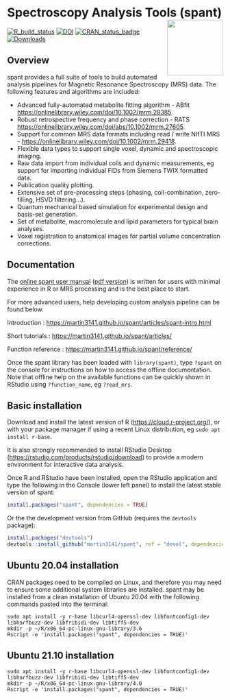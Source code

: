 
<!-- README.md is generated from README.Rmd. Please edit that file -->

# Spectroscopy Analysis Tools (spant) <img src="man/figures/logo.png" align="right" width=130/>

[![R_build_status](https://github.com/martin3141/spant/workflows/R-CMD-check/badge.svg)](https://github.com/martin3141/spant/actions)
[![DOI](https://joss.theoj.org/papers/10.21105/joss.03646/status.svg)](https://doi.org/10.21105/joss.03646)
[![CRAN_status_badge](https://www.r-pkg.org/badges/version/spant)](https://cran.r-project.org/package=spant)
[![Downloads](https://cranlogs.r-pkg.org/badges/last-month/spant)](https://cran.r-project.org/package=spant)

## Overview

spant provides a full suite of tools to build automated analysis
pipelines for Magnetic Resonance Spectroscopy (MRS) data. The following
features and algorithms are included:

- Advanced fully-automated metabolite fitting algorithm - ABfit
  <https://onlinelibrary.wiley.com/doi/10.1002/mrm.28385>.
- Robust retrospective frequency and phase correction - RATS
  <https://onlinelibrary.wiley.com/doi/abs/10.1002/mrm.27605>.
- Support for common MRS data formats including read / write NIfTI MRS -
  <https://onlinelibrary.wiley.com/doi/10.1002/mrm.29418>.
- Flexible data types to support single voxel, dynamic and spectroscopic
  imaging.
- Raw data import from individual coils and dynamic measurements, eg
  support for importing individual FIDs from Siemens TWIX formatted
  data.
- Publication quality plotting.
- Extensive set of pre-processing steps (phasing, coil-combination,
  zero-filling, HSVD filtering…).
- Quantum mechanical based simulation for experimental design and
  basis-set generation.
- Set of metabolite, macromolecule and lipid parameters for typical
  brain analyses.
- Voxel registration to anatomical images for partial volume
  concentration corrections.

## Documentation

The [online spant user manual](https://spantdoc.wilsonlab.co.uk/) ([pdf
version](https://spantdoc.wilsonlab.co.uk/spant-User-Manual.pdf)) is
written for users with minimal experience in R or MRS processing and is
the best place to start.

For more advanced users, help developing custom analysis pipeline can be
found below.

Introduction :
<https://martin3141.github.io/spant/articles/spant-intro.html>

Short tutorials : <https://martin3141.github.io/spant/articles/>

Function reference : <https://martin3141.github.io/spant/reference/>

Once the spant library has been loaded with `library(spant)`, type
`?spant` on the console for instructions on how to access the offline
documentation. Note that offline help on the available functions can be
quickly shown in RStudio using `?function_name`, eg `?read_mrs`.

## Basic installation

Download and install the latest version of R
(<https://cloud.r-project.org/>), or with your package manager if using
a recent Linux distribution, eg `sudo apt install r-base`.

It is also strongly recommended to install RStudio Desktop
(<https://rstudio.com/products/rstudio/download>) to provide a modern
environment for interactive data analysis.

Once R and RStudio have been installed, open the RStudio application and
type the following in the Console (lower left panel) to install the
latest stable version of spant:

``` r
install.packages("spant", dependencies = TRUE)
```

Or the the development version from GitHub (requires the `devtools`
package):

``` r
install.packages("devtools")
devtools::install_github("martin3141/spant", ref = "devel", dependencies = TRUE)
```

## Ubuntu 20.04 installation

CRAN packages need to be compiled on Linux, and therefore you may need
to ensure some additional system libraries are installed. spant may be
installed from a clean installation of Ubuntu 20.04 with the following
commands pasted into the terminal:

``` ubuntu
sudo apt install -y r-base libcurl4-openssl-dev libfontconfig1-dev libharfbuzz-dev libfribidi-dev libtiff5-dev
mkdir -p ~/R/x86_64-pc-linux-gnu-library/3.6
Rscript -e 'install.packages("spant", dependencies = TRUE)'
```

## Ubuntu 21.10 installation

``` ubuntu
sudo apt install -y r-base libcurl4-openssl-dev libfontconfig1-dev libharfbuzz-dev libfribidi-dev libtiff5-dev
mkdir -p ~/R/x86_64-pc-linux-gnu-library/4.0
Rscript -e 'install.packages("spant", dependencies = TRUE)'
```
